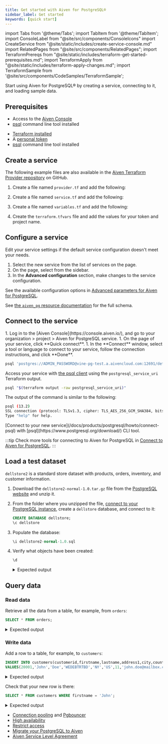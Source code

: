 ```yaml
---
title: Get started with Aiven for PostgreSQL®
sidebar_label: Get started
keywords: [quick start]
---
```


import Tabs from '@theme/Tabs';
import TabItem from '@theme/TabItem';
import ConsoleLabel from "@site/src/components/ConsoleIcons"
import CreateService from "@site/static/includes/create-service-console.md"
import RelatedPages from "@site/src/components/RelatedPages";
import TerraformPrereqs from "@site/static/includes/terraform-get-started-prerequisites.md";
import TerraformApply from "@site/static/includes/terraform-apply-changes.md";
import TerraformSample from '@site/src/components/CodeSamples/TerraformSample';

Start using Aiven for PostgreSQL® by creating a service, connecting to it, and loading sample data.

## Prerequisites

<Tabs groupId="group1">
<TabItem value="console" label="Console" default>

- Access to the [Aiven Console](https://console.aiven.io)
- [psql](https://www.postgresql.org/download/) command line tool installed

</TabItem>
<TabItem value="terraform" label="Terraform">

- [Terraform installed](https://www.terraform.io/downloads)
- A [personal token](https://docs.aiven.io/docs/platform/howto/create_authentication_token.html)
- [psql](https://www.postgresql.org/download/) command line tool installed

</TabItem>
</Tabs>

## Create a service

<Tabs groupId="group1">
<TabItem value="console" label="Console" default>

<CreateService serviceType="PostgreSQL®"/>

</TabItem>
<TabItem value="terraform" label="Terraform">

The following example files are also available in the
[Aiven Terraform Provider repository](https://github.com/aiven/terraform-provider-aiven/tree/main/examples/postgres) on GitHub.

1. Create a file named `provider.tf` and add the following:

    <TerraformSample filename='postgres/provider.tf' />

1. Create a file named `service.tf` and add the following:

    <TerraformSample filename='postgres/service.tf' />

1. Create a file named `variables.tf` and add the following:

    <TerraformSample filename='postgres/variables.tf' />

1. Create the `terraform.tfvars` file and add the values for your token and project name.

<TerraformApply />

</TabItem>
</Tabs>

## Configure a service

Edit your service settings if the default service configuration doesn't meet your needs.

<Tabs groupId="group1">
<TabItem value="console" label="Console" default>

1. Select the new service from the list of services on
   the <ConsoleLabel name="Services"/> page.
1. On the <ConsoleLabel name="overview"/> page, select <ConsoleLabel name="service settings"/> from the sidebar.
1. In the **Advanced configuration** section, make changes to the service
configuration.

See the available configuration options in
[Advanced parameters for Aiven for PostgreSQL](/docs/products/postgresql/reference/advanced-params).

</TabItem>
<TabItem value="terraform" label="Terraform">

See
[the `aiven_pg` resource documentation](https://registry.terraform.io/providers/aiven/aiven/latest/docs/resources/pg)
for the full schema.

</TabItem>
</Tabs>

## Connect to the service

<Tabs groupId="group1">
<TabItem value="console" label="Console" default>
1. Log in to the [Aiven Console](https://console.aiven.io/), and go to your
   organization > project > Aiven for PostgreSQL service.
1. On the <ConsoleLabel name="overview"/> page of your service, click
   **Quick connect**.
1. In the **Connect** window, select a tool or language to connect to your service, follow
   the connection instructions, and click **Done**.

   ```sql
   psql 'postgres://ADMIN_PASSWORD@vine-pg-test.a.aivencloud.com:12691/defaultdb?sslmode=require'
   ```

</TabItem>
<TabItem value="terraform" label="Terraform">

Access your service with [the psql client](/docs/products/postgresql/howto/connect-psql)
using the `postgresql_service_uri` Terraform output.

```bash
psql "$(terraform output -raw postgresql_service_uri)"
```

The output of the command is similar to the following:
```bash
psql (13.2)
SSL connection (protocol: TLSv1.3, cipher: TLS_AES_256_GCM_SHA384, bits: 256, compression: off)
Type "help" for help.
```

</TabItem>
<TabItem value="psql" label="psql">
[Connect to your new service](/docs/products/postgresql/howto/connect-psql) with
[psql](https://www.postgresql.org/download/) CLI tool.
</TabItem>
</Tabs>

:::tip
Check more tools for connecting to Aiven for PostgreSQL in
[Connect to Aiven for PostgreSQL](/docs/products/postgresql/howto/list-code-samples).
:::

## Load a test dataset

`dellstore2` is a standard store dataset with products, orders, inventory, and customer
information.

1.  Download the `dellstore2-normal-1.0.tar.gz` file from the
    [PostgreSQL
    website](https://www.postgresql.org/ftp/projects/pgFoundry/dbsamples/dellstore2/dellstore2-normal-1.0/)
    and unzip it.

1. From the folder where you unzipped the file,
   [connect to your PostgreSQL instance](/docs/products/postgresql/howto/connect-psql),
   create a `dellstore` database, and connect to it:

    ```sql
    CREATE DATABASE dellstore;
    \c dellstore
    ```

1.  Populate the database:

    ```sql
    \i dellstore2-normal-1.0.sql
    ```

1.  Verify what objects have been created:

    ```sql
    \d
    ```
    <!-- vale off -->
    <details>
    <summary>Expected output</summary>
    <div>
        ```sql
         List of relations
         Schema |           Name           |   Type   |  Owner
        --------+--------------------------+----------+----------
         public | categories               | table    | avnadmin
         public | categories_category_seq  | sequence | avnadmin
         public | cust_hist                | table    | avnadmin
         public | customers                | table    | avnadmin
         public | customers_customerid_seq | sequence | avnadmin
         public | inventory                | table    | avnadmin
         public | orderlines               | table    | avnadmin
         public | orders                   | table    | avnadmin
         public | orders_orderid_seq       | sequence | avnadmin
         public | products                 | table    | avnadmin
         public | products_prod_id_seq     | sequence | avnadmin
         public | reorder                  | table    | avnadmin
         (12 rows)
        ```
    </div>
    </details>
    <!-- vale on -->

## Query data

### Read data

Retrieve all the data from a table, for example, from `orders`:

```sql
SELECT * FROM orders;
```

<!-- vale off -->
<details>
<summary>Expected output</summary>
<div>
    ```sql
     orderid | orderdate  | customerid | netamount |  tax  | totalamount
    ---------+------------+------------+-----------+-------+-------------
           1 | 2004-01-27 |       7888 |    313.24 | 25.84 |      339.08
           2 | 2004-01-01 |       4858 |     54.90 |  4.53 |       59.43
           3 | 2004-01-17 |      15399 |    160.10 | 13.21 |      173.31
           4 | 2004-01-28 |      17019 |    106.67 |  8.80 |      115.47
           5 | 2004-01-09 |      14771 |    256.00 | 21.12 |      277.12
           6 | 2004-01-11 |      13734 |    382.59 | 31.56 |      414.15
           7 | 2004-01-05 |      17622 |    256.44 | 21.16 |      277.60
           8 | 2004-01-18 |       8331 |     67.85 |  5.60 |       73.45
           9 | 2004-01-06 |      14902 |     29.82 |  2.46 |       32.28
          10 | 2004-01-18 |      15112 |     20.78 |  1.71 |       22.49
          ...
          (20000 rows)
    ```
</div>
</details>
<!-- vale on -->

### Write data

Add a row to a table, for example, to `customers`:

```sql
INSERT INTO customers(customerid,firstname,lastname,address1,city,country,region,email,creditcardtype,creditcard,creditcardexpiration,username,password,age,gender)
VALUES(20001,'John','Doe','WEDEBTRTBD','NY','US',11,'john.doe@mailbox.com',3,1879279217775922,2025/11,'user20001','password',44,'M');
```

<!-- vale off -->
<details>
<summary>Expected output</summary>
<div>
    ```sql
    INSERT 0 1
    ```
</div>
</details>
<!-- vale on -->

Check that your new row is there:

```sql
SELECT * FROM customers WHERE firstname = 'John';
```

<!-- vale off -->
<details>
<summary>Expected output</summary>
<div>
    ```sql
     customerid | firstname | lastname |  address1  | address2 | city | state | zip | country | region |        email         | phone | creditcardtype |    creditcard    | creditcardexpiration | username  |  password  | age | income | gender
    ------------+-----------+----------+------------+----------+------+-------+-----+---------+--------+----------------------+-------+----------------+------------------+----------------------+-----------+------------+-----+--------+--------
          20001 | John      | Doe      | WEDEBTRTBD |          | NY   |       |     | US      |     11 | john.doe@mailbox.com |       |              3 | 1879279217775922 | 184                  | user20001 | password   |  44 |        | M
    (1 row)
    ```
</div>
</details>
<!-- vale on -->

<RelatedPages/>

- [Connection pooling](/docs/products/postgresql/concepts/pg-connection-pooling) and
  [Pgbouncer](/docs/products/postgresql/howto/pgbouncer-stats)
- [High availability](/docs/products/postgresql/concepts/high-availability)
- [Restrict access](/docs/products/postgresql/howto/readonly-user)
- [Migrate your PostgreSQL to Aiven](concepts/aiven-db-migrate)
- [Aiven Service Level Agreement](https://aiven.io/sla)
